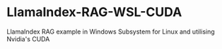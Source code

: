 # LlamaIndex-RAG-WSL-CUDA
LlamaIndex RAG example in Windows Subsystem for Linux and utilising Nvidia's CUDA
